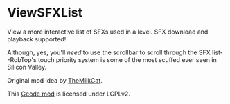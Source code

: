 # ViewSFXList
View a more interactive list of SFXs used in a level. SFX download and playback supported!

Although, yes, you'll *need* to use the scrollbar to scroll through the SFX list--RobTop's touch priority system is some of the most scuffed ever seen in Silicon Valley.

Original mod idea by [TheMilkCat](https://gdbrowser.com/u/7060183).

This [Geode mod](https://geode-sdk.org) is licensed under LGPLv2.